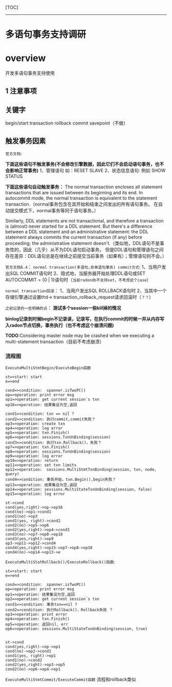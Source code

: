 [TOC]

----------------------------------------------------------

# 多语句事务支持调研

# overview

开发多语句事务支持使用

## 1 注意事项

## 关键字
 begin/start transaction
 rollback 
 commit 
 savepoint（不做）
 


## 触发事务因素

 `官方文档`:

**下面这些语句不触发事务(不会修改引擎数据，因此它们不会启动语句事务，也不会影响正常事务)**
1、管理语句 如：RESET SLAVE
2、状态信息语句: 例如 SHOW STATUS

**下面这些语句自动触发事务：**
The normal transaction encloses all statement transactions that are issued between its beginning and its end. In autocommit mode, the normal transaction is equivalent to the statement transaction.（normal事务包含在其开始和结束之间发出的所有语句事务。 在自动提交模式下，normal事务等同于语句事务。）

Similarly, DDL statements are not transactional, and therefore a transaction is (almost) never started for a DDL statement. But there's a difference between a DDL statement and an administrative statement: the DDL statement always commits the current transaction (if any) before proceeding; the administrative statement doesn't.（类似地，DDL语句不是事务性的，因此（几乎）从不为DDL语句启动事务。 但是DDL语句和管理语句之间存在差异：DDL语句总是在继续之前提交当前事务（如果有）；管理语句则不会。）

  `官方文档6.4`：
 `normal transaction(多语句,非单语句事务) commit方式`:
1、当用户发出SQL COMMIT语句时
2、隐式地，当服务器开始处理DDL语句或SET AUTOCOMMIT = {0 | 1}语句时（`当前radondb不支持set，不考虑这个case`）

`normal transaction回滚`：
1、当用户发出SQL ROLLBACK语句时
2、当其中一个存储引擎通过设置thd-> transaction_rollback_request请求回滚时（`？？`）



`之前记录的一些明确的点`：
**测试多个session一些kill掉的情况**

**binlog记录到时候begin不记录读，记录写，在执行commit的时候一并从内存写入radon节点切换，事务执行（也不考虑这个崩溃问题)**

 **TODO**:Considering master node may be crashed when we executing a multi-statement transaction（目前不考虑崩溃）


### 流程图

`ExecuteMultiStmtBegin/ExecuteBegin函数`


```flow
st=>start: start
e=>end

cond=>condition:  spanner.isTwoPC()
op=>operation: print error msg
op1=>operation: get current session`s txn
op16=>operation: 结果集设为空,返回

cond1=>condition: txn == nil ?
cond2=>condition: 执行commit,commit失败？
op3=>operation: create txn
op4=>operation: log error
op5=>operation: txn.Finish() 
op6=>operation: sessions.TxnUnBinding(session)
cond3=>condition: 执行txn.Rollback()，失败？
op7=>operation: txn.Finish() 
op8=>operation: sessions.TxnUnBinding(session)
op9=>operation: log error
op10=>operation: return
op11=>operation: set txn limits
op12=>operation:  sessions.MultiStmtTxnBinding(session, txn, node, query)
cond4=>condition: 事务开始，txn.Begin(),begin失败？
op13=>operation: 结果集设为空,返回
op14=>operation: sessions.MultiStateTxnUnBinding(session, false)
op15=>operation: log error

st->cond
cond(yes,right)->op->op16
cond(no)->op1->cond1
cond1(no)->op3
cond1(yes, right)->cond2
cond2(no)->op5->op6
cond2(yes,right)->op4->cond3
cond3(no)->op7->op8->op10
cond3(yes,right)->op9
op3->op11->op12->cond4
cond4(yes,right)->op15->op7->op8->op10
cond4(no)->op14->op13->e
```


`ExecuteMultiStatRollback()/ExecuteRollback()函数`:


```flow
st=>start: start
e=>end

cond=>condition:  spanner.isTwoPC()
op=>operation: print error msg
op1=>operation: 结果集设为空,返回
op2=>operation: get current session`s txn
cond1=>condition: 事务txn==nil ?
cond2=>condition: 执行Rollback()，Rollback失败 ？
op3=>operation: print error
op4=>operation: txn.Finish()
op5=>operation: 返回nil, err
op6=>operation: sessions.MultiStateTxnUnBinding(session, true)


st->cond
cond(yes,right)->op->op1
cond(no)->op2->cond1
cond1(yes, right)->op1
cond1(no)->cond2
cond2(yes,right)->op3->op5
cond2(no)->op6->op4->op1	
```

`ExecuteMultiStmtCommit/ExecuteCommit函数` 流程和rollback类似



